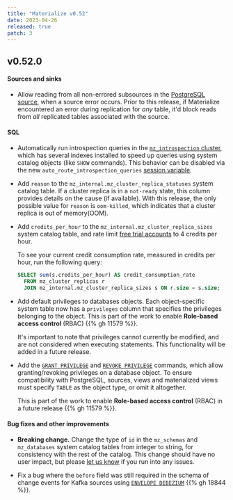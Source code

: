 ```yaml
---
title: "Materialize v0.52"
date: 2023-04-26
released: true
patch: 3
---
```


## v0.52.0

#### Sources and sinks

* Allow reading from all non-errored subsources in the [PostgreSQL source](/sql/create-source/postgres/),
  when a source error occurs. Prior to this release, if Materialize encountered
  an error during replication for _any_ table, it'd block reads from _all_
  replicated tables associated with the source.

#### SQL

[//]: # "NOTE(morsapaes) This feature was released in v0.49, but is only
considered production-ready after the changes shipping in v0.52 -— so
mentioning it here."

* Automatically run introspection queries in the [`mz_introspection` cluster](/sql/show-clusters/#mz_introspection-system-cluster),
  which has several indexes installed to speed up queries using system catalog
  objects (like `SHOW` commands). This behavior can be disabled via the new
  `auto_route_introspection_queries` [session variable](/sql/set/#other-session-variables).

* Add `reason` to the `mz_internal.mz_cluster_replica_statuses` system catalog
  table. If a cluster replica is in a `not-ready` state, this column provides
  details on the cause (if available). With this release, the only possible
  value for `reason` is `oom-killed`, which indicates that a cluster replica is
  out of memory(OOM).

* Add `credits_per_hour` to the `mz_internal.mz_cluster_replica_sizes` system
  catalog table, and rate limit [free trial accounts](/free-trial-faqs/) to 4
  credits per hour.

  To see your current credit consumption rate, measured in credits per hour, run
  the following query:

  ```sql
  SELECT sum(s.credits_per_hour) AS credit_consumption_rate
    FROM mz_cluster_replicas r
    JOIN mz_internal.mz_cluster_replica_sizes s ON r.size = s.size;
  ```

* Add default privileges to databases objects. Each object-specific system table
  now has a `privileges` column that specifies the privileges belonging to the
  object. This is part of the work to enable **Role-based access control**
  (RBAC) {{% gh 11579 %}}.

  It's important to note that privileges cannot currently be modified, and are
  not considered when executing statements. This functionality will be added in
  a future release.

* Add the [`GRANT PRIVILEGE`](/sql/grant-privilege) and [`REVOKE PRIVILEGE`](/sql/revoke-privilege)
  commands, which allow granting/revoking privileges on a database object. To
  ensure compatibility with PostgreSQL, sources, views and materialized views
  must specify `TABLE` as the object type, or omit it altogether.

  This is part of the work to enable **Role-based access control** (RBAC) in a
  future release {{% gh 11579 %}}.

#### Bug fixes and other improvements

* **Breaking change.** Change the type of `id` in the `mz_schemas` and
    `mz_databases` system catalog tables from integer to string, for
    consistency with the rest of the catalog. This change should have no user
    impact, but please [let us know](https://support.materialize.com) if you
    run into any issues.

* Fix a bug where the `before` field was still required in the schema of change
  events for Kafka sources using [`ENVELOPE DEBEZIUM`](https://materialize.com/docs/sql/create-source/#debezium-envelope)
  {{% gh 18844 %}}.
